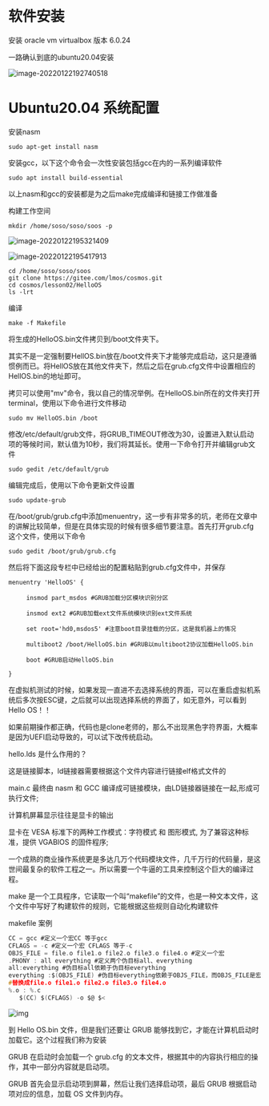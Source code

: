 # 软件安装

安装 oracle vm virtualbox 版本 6.0.24

一路确认到底的ubuntu20.04安装

![image-20220122192740518](https://typora-1301255375.cos.ap-shanghai.myqcloud.com/img/image-20220122192740518.png)

# Ubuntu20.04 系统配置

安装nasm

```shell
sudo apt-get install nasm
```

安装gcc，以下这个命令会一次性安装包括gcc在内的一系列编译软件

```shell
sudo apt install build-essential
```

以上nasm和gcc的安装都是为之后make完成编译和链接工作做准备 

构建工作空间

```shell
mkdir /home/soso/soso/soos -p
```

![image-20220122195321409](G:/Downloads/Pic/image-20220122195321409.png)

![image-20220122195417913](https://typora-1301255375.cos.ap-shanghai.myqcloud.com/img/image-20220122195417913.png)

```shell
cd /home/soso/soso/soos
git clone https://gitee.com/lmos/cosmos.git
cd cosmos/lesson02/HelloOS
ls -lrt
```



编译

```shell
make -f Makefile
```

将生成的HelloOS.bin文件拷贝到/boot文件夹下。

其实不是一定强制要HellOS.bin放在/boot文件夹下才能够完成启动，这只是遵循惯例而已。将HellOS放在其他文件夹下，然后之后在grub.cfg文件中设置相应的HellOS.bin的地址即可。

拷贝可以使用"mv"命令，我以自己的情况举例。在HelloOS.bin所在的文件夹打开terminal，使用以下命令进行文件移动

```
sudo mv HelloOS.bin /boot 
```

修改/etc/default/grub文件，将GRUB_TIMEOUT修改为30，设置进入默认启动项的等候时间，默认值为10秒，我们将其延长。使用一下命令打开并编辑grub文件

```
sudo gedit /etc/default/grub 
```

编辑完成后，使用以下命令更新文件设置

```
sudo update-grub
```



在/boot/grub/grub.cfg中添加menuentry，这一步有非常多的坑，老师在文章中的讲解比较简单，但是在具体实现的时候有很多细节要注意。首先打开grub.cfg这个文件，使用以下命令

```
sudo gedit /boot/grub/grub.cfg
```

然后将下面这段专栏中已经给出的配置粘贴到grub.cfg文件中，并保存

```
menuentry 'HelloOS' {

     insmod part_msdos #GRUB加载分区模块识别分区
    
     insmod ext2 #GRUB加载ext文件系统模块识别ext文件系统
    
     set root='hd0,msdos5' #注意boot目录挂载的分区，这是我机器上的情况
    
     multiboot2 /boot/HelloOS.bin #GRUB以multiboot2协议加载HelloOS.bin
    
     boot #GRUB启动HelloOS.bin

} 
```

在虚拟机测试的时候，如果发现一直进不去选择系统的界面，可以在重启虚拟机系统后多次按ESC键，之后就可以出现选择系统的界面了，如无意外，可以看到Hello OS！！

如果前期操作都正确，代码也是clone老师的，那么不出现黑色字符界面，大概率是因为UEFI启动导致的，可以试下改传统启动。

hello.lds 是什么作用的？

这是链接脚本，ld链接器需要根据这个文件内容进行链接elf格式文件的





main.c 最终由 nasm 和 GCC 编译成可链接模块，由LD链接器链接在一起,形成可执行文件;

计算机屏幕显示往往是显卡的输出

显卡在 VESA 标准下的两种工作模式：字符模式 和 图形模式, 为了兼容这种标准，提供 VGABIOS 的固件程序;

一个成熟的商业操作系统更是多达几万个代码模块文件，几千万行的代码量，是这世间最复杂的软件工程之一。所以需要一个牛逼的工具来控制这个巨大的编译过程。

make 是一个工具程序，它读取一个叫“makefile”的文件，也是一种文本文件，这个文件中写好了构建软件的规则，它能根据这些规则自动化构建软件

makefile 案例
```c
CC = gcc #定义一个宏CC 等于gcc
CFLAGS = -c #定义一个宏 CFLAGS 等于-c
OBJS_FILE = file.o file1.o file2.o file3.o file4.o #定义一个宏
.PHONY : all everything #定义两个伪目标all、everything
all:everything #伪目标all依赖于伪目标everything
everything :$(OBJS_FILE) #伪目标everything依赖于OBJS_FILE，而OBJS_FILE是宏会被
#替换成file.o file1.o file2.o file3.o file4.o
%.o : %.c
   $(CC) $(CFLAGS) -o $@ $<
```

![img](https://typora-1301255375.cos.ap-shanghai.myqcloud.com/img/cbd634cd5256e372bcbebd4b95f21b34.jpg)

到 Hello OS.bin 文件，但是我们还要让 GRUB 能够找到它，才能在计算机启动时加载它。这个过程我们称为安装

GRUB 在启动时会加载一个 grub.cfg 的文本文件，根据其中的内容执行相应的操作，其中一部分内容就是启动项。

GRUB 首先会显示启动项到屏幕，然后让我们选择启动项，最后 GRUB 根据启动项对应的信息，加载 OS 文件到内存。